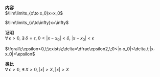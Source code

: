 **内容**  
$\lim\limits_{x\to x_0}x=x_0$  
  
$\lim\limits_{x\to\infty}x=\infty$  
  
**证明**  
$\forall\;\epsilon>0,\;\exists\;\delta=\epsilon,\;0<|x-x_0|<\delta,\;|x-x_0|<\epsilon$  
  
$\forall\;\epsilon>0,\;\exists\;\delta=\dfrac\epsilon2,\;0<|x-x_0|<\delta,\;|x-x_0|<\epsilon$  
  
**类比**  
$\forall\;\epsilon>0,\;\exists\;X>0,\;|x|>X,\;|x|>X$  
